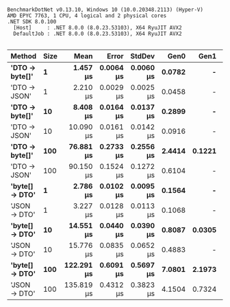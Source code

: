 ```

BenchmarkDotNet v0.13.10, Windows 10 (10.0.20348.2113) (Hyper-V)
AMD EPYC 7763, 1 CPU, 4 logical and 2 physical cores
.NET SDK 8.0.100
  [Host]     : .NET 8.0.0 (8.0.23.53103), X64 RyuJIT AVX2
  DefaultJob : .NET 8.0.0 (8.0.23.53103), X64 RyuJIT AVX2


```
| Method         | Size | Mean       | Error     | StdDev    | Gen0   | Gen1   | Allocated |
|--------------- |----- |-----------:|----------:|----------:|-------:|-------:|----------:|
| **&#39;DTO → byte[]&#39;** | **1**    |   **1.457 μs** | **0.0064 μs** | **0.0060 μs** | **0.0782** |      **-** |    **1320 B** |
| &#39;DTO → JSON&#39;   | 1    |   2.210 μs | 0.0029 μs | 0.0025 μs | 0.0458 |      - |     776 B |
| **&#39;DTO → byte[]&#39;** | **10**   |   **8.408 μs** | **0.0164 μs** | **0.0137 μs** | **0.2899** |      **-** |    **4920 B** |
| &#39;DTO → JSON&#39;   | 10   |  10.090 μs | 0.0161 μs | 0.0142 μs | 0.0916 |      - |    1712 B |
| **&#39;DTO → byte[]&#39;** | **100**  |  **76.881 μs** | **0.2733 μs** | **0.2556 μs** | **2.4414** | **0.1221** |   **40968 B** |
| &#39;DTO → JSON&#39;   | 100  |  90.150 μs | 0.1524 μs | 0.1272 μs | 0.6104 |      - |   11288 B |
| **&#39;byte[] → DTO&#39;** | **1**    |   **2.786 μs** | **0.0102 μs** | **0.0095 μs** | **0.1564** |      **-** |    **2672 B** |
| &#39;JSON → DTO&#39;   | 1    |   3.227 μs | 0.0128 μs | 0.0113 μs | 0.1068 |      - |    1800 B |
| **&#39;byte[] → DTO&#39;** | **10**   |  **14.551 μs** | **0.0440 μs** | **0.0390 μs** | **0.8087** | **0.0305** |   **13592 B** |
| &#39;JSON → DTO&#39;   | 10   |  15.776 μs | 0.0835 μs | 0.0652 μs | 0.4883 |      - |    8488 B |
| **&#39;byte[] → DTO&#39;** | **100**  | **122.291 μs** | **0.6091 μs** | **0.5697 μs** | **7.0801** | **2.1973** |  **118824 B** |
| &#39;JSON → DTO&#39;   | 100  | 135.819 μs | 0.4312 μs | 0.3823 μs | 4.1504 | 0.7324 |   73192 B |
